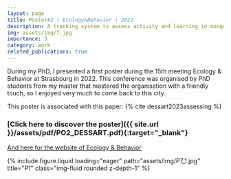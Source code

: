 ```yaml
---
layout: page
title: Poster#2 | Ecology&Behavior | 2022
description: A tracking system to assess activity and learning in mosquito larvae
img: assets/img/7.jpg
importance: 3
category: work
related_publications: true
---
```


During my PhD, I presented a first poster during the 15th meeting Ecology & Behavior at Strasbourg in 2022.
This conference was organised by PhD students from my master that mastered the organisation with a friendly touch, so I enjoyed very much to come back to this city.

This poster is associated with this paper: {% cite dessart2023assessing %}


### <span>[Click here to discover the poster]({{ site.url }}/assets/pdf/PO2_DESSART.pdf){:target="\_blank"}</span>

[And here for the website of Ecology & Behavior](https://ecobhv15.sciencesconf.org/)

<div class="row">
    <div class="col-sm mt-3 mt-md-0">
        {% include figure.liquid loading="eager" path="assets/img/P7_1.jpg" title="P1" class="img-fluid rounded z-depth-1" %}
    </div>
</div>
